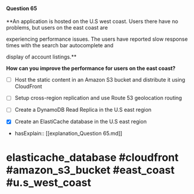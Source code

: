 #### Question  65

**An application is hosted on the U.S west coast. Users there have no problems, but users on the east coast are

experiencing performance issues. The users have reported slow response times with the search bar autocomplete and

display of account listings.**

**How can you improve the performance for users on the east coast?**

- [ ] Host the static content in an Amazon S3 bucket and distribute it using CloudFront

- [ ] Setup cross-region replication and use Route 53 geolocation routing

- [ ] Create a DynamoDB Read Replica in the U.S east region

- [x] Create an ElastiCache database in the U.S east region

- hasExplain:: [[explanation_Question  65.md]]

# elasticache_database #cloudfront #amazon_s3_bucket #east_coast #u.s_west_coast
